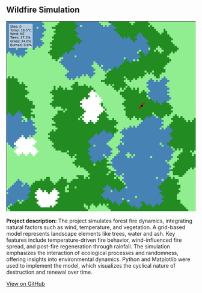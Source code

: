 ##  Wildfire Simulation

<img src="gifs/forest_fire_with_metrics.gif" alt="Wildfire Simulation GIF"/>

**Project description:** The project simulates forest fire dynamics, integrating natural factors such as wind, temperature, and vegetation. A grid-based model represents landscape elements like trees, water and ash. Key features include temperature-driven fire behavior, wind-influenced fire spread, and post-fire regeneration through rainfall. The simulation emphasizes the interaction of ecological processes and randomness, offering insights into environmental dynamics. Python and Matplotlib were used to implement the model, which visualizes the cyclical nature of destruction and renewal over time.

[View on GitHub](https://github.com/TimSahre/forest-fire-simulation)
